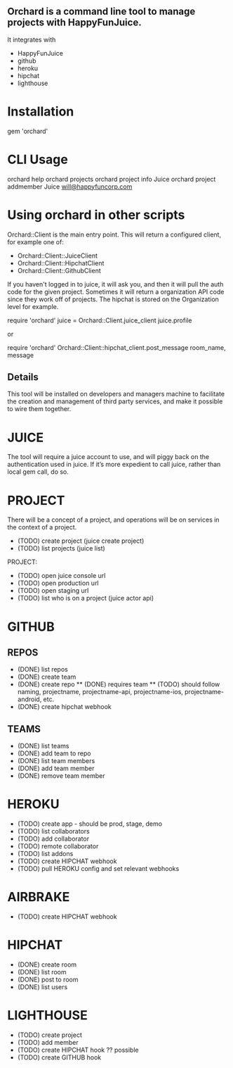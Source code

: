 ## Orchard is a command line tool to manage projects with HappyFunJuice.

It integrates with

* HappyFunJuice
* github
* heroku
* hipchat
* lighthouse

# Installation

gem 'orchard'

# CLI Usage

orchard help
orchard projects
orchard project info Juice
orchard project addmember Juice will@happyfuncorp.com

# Using orchard in other scripts

Orchard::Client is the main entry point.  This will return a configured client, for example one of:

* Orchard::Client::JuiceClient
* Orchard::Client::HipchatClient
* Orchard::Client::GithubClient

If you haven't logged in to juice, it will ask you, and then it will pull the auth code for the given project.  Sometimes it will return a organization API code since they work off of projects.  The hipchat is stored on the Organization level for example.

  require 'orchard'
  juice = Orchard::Client.juice_client
  juice.profile

or

  require 'orchard'
  Orchard::Client::hipchat_client.post_message room_name, message

## Details

This tool will be installed on developers and managers machine to facilitate the creation and management of third party services, and make it possible to wire them together.

# JUICE

The tool will require a juice account to use, and will piggy back on the authentication used in juice.  If it’s more expedient to call juice, rather than local gem call, do so.

# PROJECT

There will be a concept of a project, and operations will be on services in the context of a project.

* (TODO) create project (juice create project)
* (TODO) list projects (juice list)

PROJECT:
* (TODO) open juice console url
* (TODO) open production url
* (TODO) open staging url
* (TODO) list who is on a project (juice actor api)

# GITHUB

## REPOS
* (DONE) list repos
* (DONE) create team
* (DONE) create repo
** (DONE) requires team
** (TODO) should follow naming, projectname, projectname-api, projectname-ios, projectname-android, etc.
* (DONE) create hipchat webhook

## TEAMS
* (DONE) list teams
* (DONE) add team to repo
* (DONE) list team members
* (DONE) add team member
* (DONE) remove team member

# HEROKU

* (TODO) create app <environment> - should be prod, stage, demo
* (TODO) list collaborators
* (TODO) add collaborator
* (TODO) remote collaborator
* (TODO) list addons
* (TODO) create HIPCHAT webhook
* (TODO) pull HEROKU config and set relevant webhooks

# AIRBRAKE
* (TODO) create HIPCHAT webhook

# HIPCHAT
* (DONE) create room
* (DONE) list room
* (DONE) post to room
* (DONE) list users

# LIGHTHOUSE
* (TODO) create project
* (TODO) add member
* (TODO) create HIPCHAT hook ?? possible
* (TODO) create GITHUB hook


